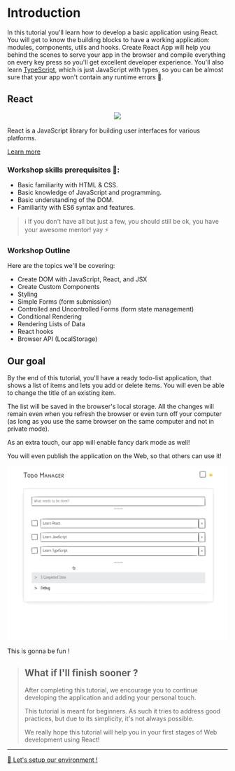 # Introduction

In this tutorial you'll learn how to develop a basic application using React. You will get to know the building blocks to have a working application: modules, components, utils and hooks. Create React App will help you behind the scenes to serve your app in the browser and compile everything on every key press so you'll get excellent developer experience. You'll also learn [TypeScript](http://www.typescriptlang.org/docs/home.html), which is just JavaScript with types, so you can be almost sure that your app won't contain any runtime errors 💪.

## React

<div style="text-align:center;">
<img src="https://cdn4.iconfinder.com/data/icons/logos-3/600/React.js_logo-512.png" width="180px"/>
</div>

React is a JavaScript library for building user interfaces for various platforms.

[Learn more](https://reactjs.org/)

### Workshop skills prerequisites 👀:

- Basic familiarity with HTML & CSS.
- Basic knowledge of JavaScript and programming.
- Basic understanding of the DOM.
- Familiarity with ES6 syntax and features.

> ℹ️ If you don't have all but just a few, you should still be ok, you have your awesome mentor! yay ⚡️

### Workshop Outline

Here are the topics we'll be covering:

- Create DOM with JavaScript, React, and JSX
- Create Custom Components
- Styling
- Simple Forms (form submission)
- Controlled and Uncontrolled Forms (form state management)
- Conditional Rendering
- Rendering Lists of Data
- React hooks
- Browser API (LocalStorage)

## Our goal

By the end of this tutorial, you'll have a ready todo-list application, that shows a list of items and lets you add or delete items. You will even be able to change the title of an existing item.

The list will be saved in the browser's local storage. All the changes will remain even when you refresh the browser or even turn off your computer (as long as you use the same browser on the same computer and not in private mode).

As an extra touch, our app will enable fancy dark mode as well!

You will even publish the application on the Web, so that others can use it!

![Todo App](./todo-app.gif)

This is gonna be fun !

> ## What if I'll finish sooner ?
>
> After completing this tutorial, we encourage you to continue developing the application and adding your personal touch.
>
> This tutorial is meant for beginners. As such it tries to address good practices, but due to its simplicity, it's not always possible.
>
> We really hope this tutorial will help you in your first stages of Web development using React!

---

[🚀 Let's setup our environment !](./1-setting-env.md)
